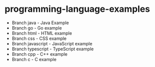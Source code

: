 # programming-language-examples

- Branch java - Java Example
- Branch go - Go example
- Branch html - HTML example
- Branch css - CSS example
- Branch javascript - JavaScript example
- Branch typescript - TypeScript example
- Branch cpp - C++ example
- Branch c - C example
